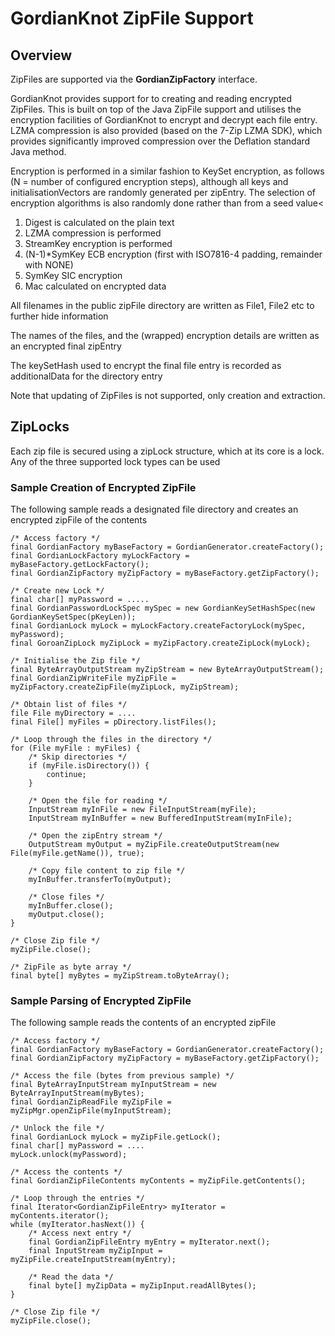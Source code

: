 # GordianKnot ZipFile Support

## Overview
ZipFiles are supported via the <strong>GordianZipFactory</strong> interface.

GordianKnot provides support for to creating and reading encrypted ZipFiles.
This is built on top of the Java ZipFile support and utilises the encryption facilities of GordianKnot to encrypt and
decrypt each file entry. LZMA compression is also provided (based on the 7-Zip LZMA SDK), which provides significantly
improved compression over the Deflation standard Java method.

Encryption is performed in a similar fashion to KeySet encryption, as follows (N = number of configured encryption steps),
although all keys and initialisationVectors are randomly generated per zipEntry. The selection of encryption algorithms is
also randomly done rather than from a seed value< 

1. Digest is calculated on the plain text
2. LZMA compression is performed
3. StreamKey encryption is performed
4. (N-1)*SymKey ECB encryption (first with ISO7816-4 padding, remainder with NONE)
5. SymKey SIC encryption
6. Mac calculated on encrypted data
            
All filenames in the public zipFile directory are written as File1, File2 etc to further hide information

The names of the files, and the (wrapped) encryption details are written as an encrypted final zipEntry

The keySetHash used to encrypt the final file entry is recorded as additionalData for the directory entry

Note that updating of ZipFiles is not supported, only creation and extraction.

##  ZipLocks
Each zip file is secured using a zipLock structure, which at its core is a lock. Any of the three supported lock types can be used

### Sample Creation of Encrypted ZipFile
The following sample reads a designated file directory and creates an encrypted zipFile of the contents
```
/* Access factory */
final GordianFactory myBaseFactory = GordianGenerator.createFactory();
final GordianLockFactory myLockFactory = myBaseFactory.getLockFactory();
final GordianZipFactory myZipFactory = myBaseFactory.getZipFactory();

/* Create new Lock */
final char[] myPassword = .....
final GordianPasswordLockSpec mySpec = new GordianKeySetHashSpec(new GordianKeySetSpec(pKeyLen));
final GordianLock myLock = myLockFactory.createFactoryLock(mySpec, myPassword);
final GoroanZipLock myZipLock = myZipFactory.createZipLock(myLock);

/* Initialise the Zip file */
final ByteArrayOutputStream myZipStream = new ByteArrayOutputStream();
final GordianZipWriteFile myZipFile = myZipFactory.createZipFile(myZipLock, myZipStream);

/* Obtain list of files */
file File myDirectory = ....
final File[] myFiles = pDirectory.listFiles();

/* Loop through the files in the directory */
for (File myFile : myFiles) {
    /* Skip directories */
    if (myFile.isDirectory()) {
        continue;
    }

    /* Open the file for reading */
    InputStream myInFile = new FileInputStream(myFile);
    InputStream myInBuffer = new BufferedInputStream(myInFile);

    /* Open the zipEntry stream */
    OutputStream myOutput = myZipFile.createOutputStream(new File(myFile.getName()), true);

    /* Copy file content to zip file */
    myInBuffer.transferTo(myOutput);

    /* Close files */
    myInBuffer.close();
    myOutput.close();
}

/* Close Zip file */
myZipFile.close();

/* ZipFile as byte array */
final byte[] myBytes = myZipStream.toByteArray();
```

### Sample Parsing of Encrypted ZipFile
The following sample reads the contents of an encrypted zipFile
```
/* Access factory */
final GordianFactory myBaseFactory = GordianGenerator.createFactory();
final GordianZipFactory myZipFactory = myBaseFactory.getZipFactory();

/* Access the file (bytes from previous sample) */
final ByteArrayInputStream myInputStream = new ByteArrayInputStream(myBytes);
final GordianZipReadFile myZipFile = myZipMgr.openZipFile(myInputStream);

/* Unlock the file */
final GordianLock myLock = myZipFile.getLock();
final char[] myPassword = ....
myLock.unlock(myPassword);

/* Access the contents */
final GordianZipFileContents myContents = myZipFile.getContents();

/* Loop through the entries */
final Iterator<GordianZipFileEntry> myIterator = myContents.iterator();
while (myIterator.hasNext()) {
    /* Access next entry */
    final GordianZipFileEntry myEntry = myIterator.next();
    final InputStream myZipInput = myZipFile.createInputStream(myEntry);

    /* Read the data */
    final byte[] myZipData = myZipInput.readAllBytes();
}

/* Close Zip file */
myZipFile.close();
```
